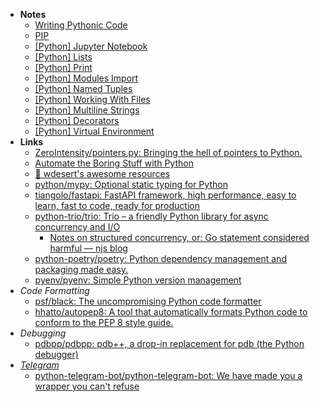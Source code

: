 - **Notes**
	- [Writing Pythonic Code](Python/Writing%20Pythonic%20Code.md)
	- [PIP](Python/Python%20Notes/PIP.md)
	- [[Python] Jupyter Notebook](Python/Python%20Jupyter%20Notebook.md)
	- [[Python] Lists](../../Python%20Lists.md)
	- [[Python] Print](../../Python%20Print.md)
	- [[Python] Modules Import](Python/Python%20Notes/Python%20Modules%20Import.md)
	- [[Python] Named Tuples](Python/Python%20Notes/Python%20Named%20Tuples.md)
	- [[Python] Working With Files](Python/Python%20Notes/Python%20Working%20With%20Files.md)
	- [[Python] Multiline Strings](Python/Python%20Notes/Python%20Multiline%20Strings.md)
	- [[Python] Decorators](Python/Python%20Notes/Python%20Decorators.md)
	- [[Python] Virtual Environment](Python/Python%20Notes/Python%20Virtual%20Environment.md)
- **Links**
	- [ZeroIntensity/pointers.py: Bringing the hell of pointers to Python.](https://github.com/ZeroIntensity/pointers.py)
	- [Automate the Boring Stuff with Python](https://automatetheboringstuff.com/#toc)
	- [📓 wdesert's awesome resources](https://www.notion.so/wdesert/wdesert-s-awesome-resources-d88ee314c2ac4cbcbf0960f41d2c3bba)
	- [python/mypy: Optional static typing for Python](https://github.com/python/mypy)
	- [tiangolo/fastapi: FastAPI framework, high performance, easy to learn, fast to code, ready for production](https://github.com/tiangolo/fastapi)
	- [python-trio/trio: Trio – a friendly Python library for async concurrency and I/O](https://github.com/python-trio/trio)
		- [Notes on structured concurrency, or: Go statement considered harmful — njs blog](https://vorpus.org/blog/notes-on-structured-concurrency-or-go-statement-considered-harmful/)
	- [python-poetry/poetry: Python dependency management and packaging made easy.](https://github.com/python-poetry/poetry)
	- [pyenv/pyenv: Simple Python version management](https://github.com/pyenv/pyenv)
- *Code Formatting*
	- [psf/black: The uncompromising Python code formatter](https://github.com/psf/black)
	- [hhatto/autopep8: A tool that automatically formats Python code to conform to the PEP 8 style guide.](https://github.com/hhatto/autopep8)
- *Debugging*
	- [pdbpp/pdbpp: pdb++, a drop-in replacement for pdb (the Python debugger)](https://github.com/pdbpp/pdbpp)
- *[Telegram](../Apps/Telegram.md)*
	- [python-telegram-bot/python-telegram-bot: We have made you a wrapper you can't refuse](https://github.com/python-telegram-bot/python-telegram-bot)
